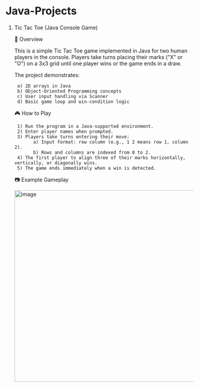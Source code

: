 # Java-Projects

1. Tic Tac Toe (Java Console Game)

   📌 Overview

      This is a simple Tic Tac Toe game implemented in Java for two human players in the console.
   Players take turns placing their marks ("X" or "O") on a 3x3 grid until one player wins or the game ends in a draw.

   The project demonstrates:
   
        a) 2D arrays in Java
        b) Object-Oriented Programming concepts
        c) User input handling via Scanner
        d) Basic game loop and win-condition logic

    🎮 How to Play
   
        1) Run the program in a Java-supported environment.
        2) Enter player names when prompted.
        3) Players take turns entering their move:
              a) Input format: row column (e.g., 1 2 means row 1, column 2).
              b) Rows and columns are indexed from 0 to 2.
        4) The first player to align three of their marks horizontally, vertically, or diagonally wins.
        5) The game ends immediately when a win is detected.


    📷 Example Gameplay
   
      <img width="521" height="513" alt="image" src="https://github.com/user-attachments/assets/e14da01b-e96c-49ab-ade1-69e6f0f60381" />

